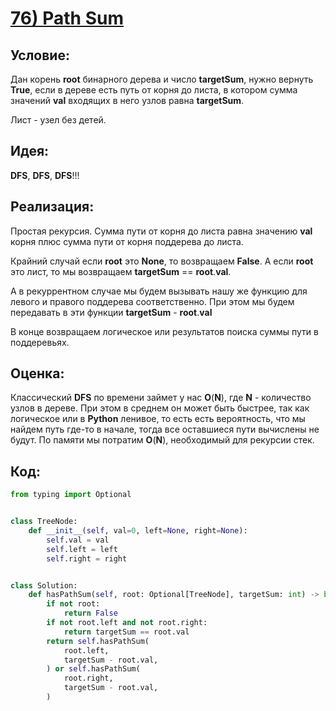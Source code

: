 # [**76) Path Sum**](https://leetcode.com/problems/path-sum/description/)

## **Условие:**

Дан корень **root** бинарного дерева и число **targetSum**, нужно вернуть **True**, если в дереве есть путь от корня до листа, в котором сумма значений **val** входящих в него узлов равна **targetSum**.

Лист - узел без детей.

## **Идея:**

**DFS**, **DFS**, **DFS**!!!

## **Реализация:**

Простая рекурсия. Сумма пути от корня до листа равна значению **val** корня плюс сумма пути от корня поддерева до листа.

Крайний случай если **root** это **None**, то возвращаем **False**. А если **root** это лист, то мы возвращаем **targetSum** == **root**.**val**.

А в рекуррентном случае мы будем вызывать нашу же функцию для левого и правого поддерева соответственно. При этом мы будем передавать в эти функции **targetSum** - **root**.**val**

В конце возвращаем логическое или результатов поиска суммы пути в поддеревьях.



## **Оценка:**

Классический **DFS** по времени займет у нас **O**(**N**), где **N** - количество узлов в дереве. При этом в среднем он может быть быстрее, так как логическое или в **Python** ленивое, то есть есть вероятность, что мы найдем путь где-то в начале, тогда все оставшиеся пути вычислены не будут. По памяти мы потратим **O**(**N**), необходимый для рекурсии стек.

## Код:
```python
from typing import Optional


class TreeNode:
    def __init__(self, val=0, left=None, right=None):
        self.val = val
        self.left = left
        self.right = right


class Solution:
    def hasPathSum(self, root: Optional[TreeNode], targetSum: int) -> bool:
        if not root:
            return False
        if not root.left and not root.right:
            return targetSum == root.val
        return self.hasPathSum(
            root.left,
            targetSum - root.val,
        ) or self.hasPathSum(
            root.right,
            targetSum - root.val,
        )

```

